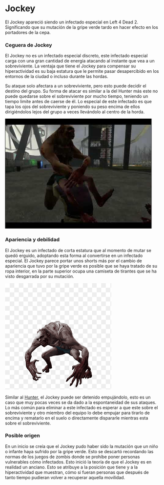 # Jockey

El Jockey apareció siendo un infectado especial en Left 4 Dead 2. Significando que su mutación de la gripe verde tardo en hacer efecto en los portadores de la cepa.

### Ceguera de Jockey

El Jockey no es un infectado especial discreto, este infectado especial carga con una gran cantidad de energía atacando al instante que vea a un sobreviviente. La ventaja que tiene el Jockey para compensar su hiperactividad es su baja estatura que le permite pasar desapercibido en los entornos de la ciudad o incluso durante las hordas.

Su ataque solo afectara a un sobreviviente, pero esto puede decidir el destino del grupo. Su forma de atacar es similar a la del Hunter más este no puede quedarse sobre el sobreviviente por mucho tiempo, teniendo un tiempo limite antes de caerse de él. Lo especial de este infectado es que tapa los ojos del sobreviviente y poniendo su peso encima de ellos dirigiéndolos lejos del grupo a veces llevándolo al centro de la horda.

![Attack](/Img/Jockey-attack.jpg)

### Apariencia y debilidad

El Jockey es un infectado de corta estatura que al momento de mutar se quedó erguido, adoptando esta forma al convertirse en un infectado especial. El Jockey parece portar unos shorts más por el cambio de apariencia que tuvo por la gripe verde es posible que se haya tratado de su ropa interior, en la parte superior ocupa una camiseta de tirantes que se ha visto desgarrada por su mutación.

![Jockey](/Img/Jockey.png)

Similar al [Hunter](/blog/Hunter.md), el Jockey puede ser detenido empujándolo, esto es un caso que muy pocas veces se da dado a la espontaneidad de sus ataques. Lo más común para eliminar a este infectado es esperar a que este sobre el sobreviviente y otro miembro del equipo lo debe empujar para tirarlo de encima y rematarlo en el suelo o directamente dispararle mientras esta sobre el sobreviviente.

### Posible origen

En un inicio se creía que el Jockey pudo haber sido la mutación que un niño o infante haya sufrido por la gripe verde. Esto se descartó recordando las normas de los juegos de zombis donde se prohíbe poner personas vulnerables cómo infectados. Esto inició la teoría de que el Jockey es en realidad un anciano. Esto se atribuye a la posición que tiene y a la hiperactividad que muestran, cómo si fueran personas que después de tanto tiempo pudieran volver a recuperar aquella movilidad.